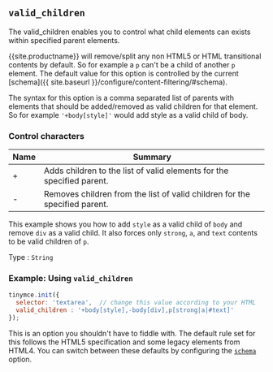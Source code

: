 ## `valid_children`

The valid_children enables you to control what child elements can exists within specified parent elements.

{{site.productname}} will remove/split any non HTML5 or HTML transitional contents by default. So for example a `p` can't be a child of another `p` element. The default value for this option is controlled by the current [schema]({{ site.baseurl }}/configure/content-filtering/#schema).

The syntax for this option is a comma separated list of parents with elements that should be added/removed as valid children for that element. So for example `'+body[style]'` would add style as a valid child of body.

### Control characters

| Name | Summary          |
|------|------------------|
| +    | Adds children to the list of valid elements for the specified parent. |
| -    | Removes children from the list of valid children for the specified parent. |

This example shows you how to add `style` as a valid child of `body` and remove `div` as a valid child. It also forces only `strong`, `a`, and `text` contents to be valid children of `p`.

Type
: `String`

### Example: Using `valid_children`

```js
tinymce.init({
  selector: 'textarea',  // change this value according to your HTML
  valid_children : '+body[style],-body[div],p[strong|a|#text]'
});
```

This is an option you shouldn't have to fiddle with. The default rule set for this follows the HTML5 specification and some legacy elements from HTML4. You can switch between these defaults by configuring the [`schema`](#scheme) option.

